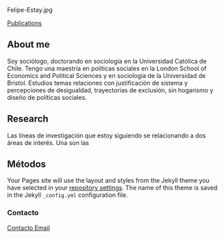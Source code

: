 
Felipe-Estay.jpg


[Publications](felipestay.github.io/publications)

## About me
Soy sociólogo, doctorando en sociología en la Universidad Católica de Chile. Tengo una maestría en políticas sociales en la London School of Economics and Political Sciences y en sociología de la Universidad de Bristol. Estudios temas relaciones con justificación de sistema y percepciones de desigualdad, trayectorias de exclusión, sin hogarismo y diseño de políticas sociales. 




## Research
Las líneas de investigación que estoy siguiendo se relacionando a dos áreas de interés. Una son las 


## Métodos

Your Pages site will use the layout and styles from the Jekyll theme you have selected in your [repository settings](https://github.com/felipestay/felipestay.github.io/settings/pages). The name of this theme is saved in the Jekyll `_config.yml` configuration file.

### Contacto

[Contacto Email](mailto:fiestay@uc.cl)
